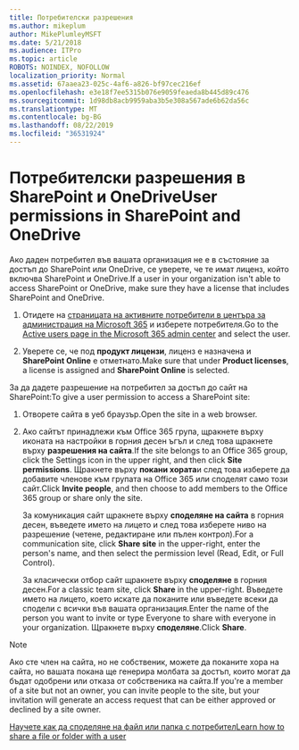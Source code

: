 ```yaml
---
title: Потребителски разрешения
ms.author: mikeplum
author: MikePlumleyMSFT
ms.date: 5/21/2018
ms.audience: ITPro
ms.topic: article
ROBOTS: NOINDEX, NOFOLLOW
localization_priority: Normal
ms.assetid: 67aaea23-025c-4af6-a826-bf97cec216ef
ms.openlocfilehash: e3e18f7ee5315b076e9059feaeda8b445d89c476
ms.sourcegitcommit: 1d98db8acb9959aba3b5e308a567ade6b62da56c
ms.translationtype: MT
ms.contentlocale: bg-BG
ms.lasthandoff: 08/22/2019
ms.locfileid: "36531924"
---
```

# <a name="user-permissions-in-sharepoint-and-onedrive"></a><span data-ttu-id="46d69-102">Потребителски разрешения в SharePoint и OneDrive</span><span class="sxs-lookup"><span data-stu-id="46d69-102">User permissions in SharePoint and OneDrive</span></span>

<span data-ttu-id="46d69-103">Ако даден потребител във вашата организация не е в състояние за достъп до SharePoint или OneDrive, се уверете, че те имат лиценз, който включва SharePoint и OneDrive.</span><span class="sxs-lookup"><span data-stu-id="46d69-103">If a user in your organization isn't able to access SharePoint or OneDrive, make sure they have a license that includes SharePoint and OneDrive.</span></span> 
  
1. <span data-ttu-id="46d69-104">Отидете на [страницата на активните потребители в центъра за администрация на Microsoft 365](https://portal.office.com/adminportal/home#/users) и изберете потребителя.</span><span class="sxs-lookup"><span data-stu-id="46d69-104">Go to the [Active users page in the Microsoft 365 admin center](https://portal.office.com/adminportal/home#/users) and select the user.</span></span> 
    
2. <span data-ttu-id="46d69-105">Уверете се, че под **продукт лицензи**, лиценз е назначена и **SharePoint Online** е отметнато.</span><span class="sxs-lookup"><span data-stu-id="46d69-105">Make sure that under **Product licenses**, a license is assigned and **SharePoint Online** is selected.</span></span> 
    
 <span data-ttu-id="46d69-106">За да дадете разрешение на потребител за достъп до сайт на SharePoint:</span><span class="sxs-lookup"><span data-stu-id="46d69-106">To give a user permission to access a SharePoint site:</span></span> 
  
1. <span data-ttu-id="46d69-107">Отворете сайта в уеб браузър.</span><span class="sxs-lookup"><span data-stu-id="46d69-107">Open the site in a web browser.</span></span>
    
2. <span data-ttu-id="46d69-108">Ако сайтът принадлежи към Office 365 група, щракнете върху иконата на настройки в горния десен ъгъл и след това щракнете върху **разрешения на сайта**.</span><span class="sxs-lookup"><span data-stu-id="46d69-108">If the site belongs to an Office 365 group, click the Settings icon in the upper right, and then click **Site permissions**.</span></span> <span data-ttu-id="46d69-109">Щракнете върху **покани хората**и след това изберете да добавите членове към групата на Office 365 или споделят само този сайт.</span><span class="sxs-lookup"><span data-stu-id="46d69-109">Click **Invite people**, and then choose to add members to the Office 365 group or share only the site.</span></span> 
    
    <span data-ttu-id="46d69-110">За комуникация сайт щракнете върху **споделяне на сайта** в горния десен, въведете името на лицето и след това изберете ниво на разрешение (четене, редактиране или пълен контрол).</span><span class="sxs-lookup"><span data-stu-id="46d69-110">For a communication site, click **Share site** in the upper-right, enter the person's name, and then select the permission level (Read, Edit, or Full Control).</span></span> 
    
    <span data-ttu-id="46d69-111">За класически отбор сайт щракнете върху **споделяне** в горния десен.</span><span class="sxs-lookup"><span data-stu-id="46d69-111">For a classic team site, click **Share** in the upper-right.</span></span> <span data-ttu-id="46d69-112">Въведете името на лицето, което искате да поканите или въведете всеки да сподели с всички във вашата организация.</span><span class="sxs-lookup"><span data-stu-id="46d69-112">Enter the name of the person you want to invite or type Everyone to share with everyone in your organization.</span></span> <span data-ttu-id="46d69-113">Щракнете върху **споделяне**.</span><span class="sxs-lookup"><span data-stu-id="46d69-113">Click **Share**.</span></span>
    
> [!NOTE]
> <span data-ttu-id="46d69-114">Ако сте член на сайта, но не собственик, можете да поканите хора на сайта, но вашата покана ще генерира молбата за достъп, които могат да бъдат одобрени или отказа от собственика на сайта.</span><span class="sxs-lookup"><span data-stu-id="46d69-114">If you're a member of a site but not an owner, you can invite people to the site, but your invitation will generate an access request that can be either approved or declined by a site owner.</span></span> 
  
[<span data-ttu-id="46d69-115">Научете как да споделяне на файл или папка с потребител</span><span class="sxs-lookup"><span data-stu-id="46d69-115">Learn how to share a file or folder with a user</span></span>](https://go.microsoft.com/fwlink/?linkid=533408)
  

